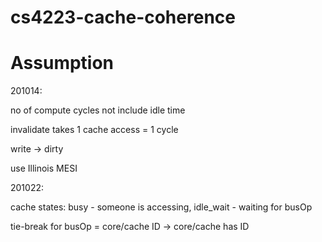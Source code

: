 # cs4223-cache-coherence


# Assumption

201014: 

no of compute cycles not include idle time

invalidate takes 1 cache access = 1 cycle

write -> dirty

use Illinois MESI 

201022:

cache states: busy - someone is accessing, idle_wait - waiting for busOp

tie-break for busOp = core/cache ID -> core/cache has ID

